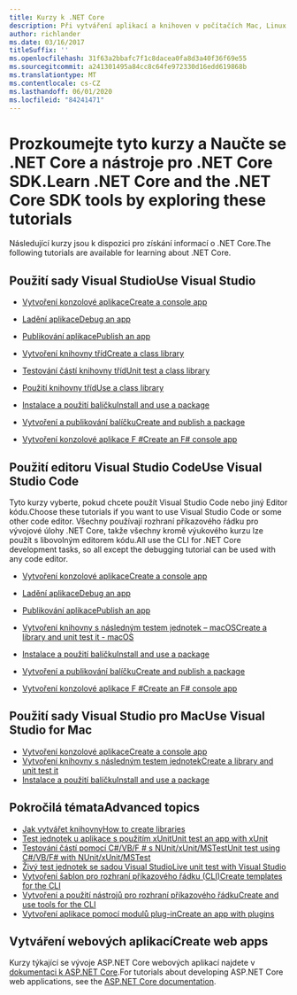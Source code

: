 ```yaml
---
title: Kurzy k .NET Core
description: Při vytváření aplikací a knihoven v počítačích Mac, Linux a Windows postupujte podle pokynů výukových kurzů .NET Core.
author: richlander
ms.date: 03/16/2017
titleSuffix: ''
ms.openlocfilehash: 31f63a2bbafc7f1c8dacea0fa8d3a40f36f69e55
ms.sourcegitcommit: a241301495a84cc8c64fe972330d16edd619868b
ms.translationtype: MT
ms.contentlocale: cs-CZ
ms.lasthandoff: 06/01/2020
ms.locfileid: "84241471"
---
```

# <a name="learn-net-core-and-the-net-core-sdk-tools-by-exploring-these-tutorials"></a><span data-ttu-id="e6d2d-103">Prozkoumejte tyto kurzy a Naučte se .NET Core a nástroje pro .NET Core SDK.</span><span class="sxs-lookup"><span data-stu-id="e6d2d-103">Learn .NET Core and the .NET Core SDK tools by exploring these tutorials</span></span>

<span data-ttu-id="e6d2d-104">Následující kurzy jsou k dispozici pro získání informací o .NET Core.</span><span class="sxs-lookup"><span data-stu-id="e6d2d-104">The following tutorials are available for learning about .NET Core.</span></span>

## <a name="use-visual-studio"></a><span data-ttu-id="e6d2d-105">Použití sady Visual Studio</span><span class="sxs-lookup"><span data-stu-id="e6d2d-105">Use Visual Studio</span></span>

- [<span data-ttu-id="e6d2d-106">Vytvoření konzolové aplikace</span><span class="sxs-lookup"><span data-stu-id="e6d2d-106">Create a console app</span></span>](with-visual-studio.md)
- [<span data-ttu-id="e6d2d-107">Ladění aplikace</span><span class="sxs-lookup"><span data-stu-id="e6d2d-107">Debug an app</span></span>](debugging-with-visual-studio.md)
- [<span data-ttu-id="e6d2d-108">Publikování aplikace</span><span class="sxs-lookup"><span data-stu-id="e6d2d-108">Publish an app</span></span>](publishing-with-visual-studio.md)
- [<span data-ttu-id="e6d2d-109">Vytvoření knihovny tříd</span><span class="sxs-lookup"><span data-stu-id="e6d2d-109">Create a class library</span></span>](library-with-visual-studio.md)
- [<span data-ttu-id="e6d2d-110">Testování částí knihovny tříd</span><span class="sxs-lookup"><span data-stu-id="e6d2d-110">Unit test a class library</span></span>](testing-library-with-visual-studio.md)
- [<span data-ttu-id="e6d2d-111">Použití knihovny tříd</span><span class="sxs-lookup"><span data-stu-id="e6d2d-111">Use a class library</span></span>](consuming-library-with-visual-studio.md)
- [<span data-ttu-id="e6d2d-112">Instalace a použití balíčku</span><span class="sxs-lookup"><span data-stu-id="e6d2d-112">Install and use a package</span></span>](/nuget/quickstart/install-and-use-a-package-in-visual-studio)
- [<span data-ttu-id="e6d2d-113">Vytvoření a publikování balíčku</span><span class="sxs-lookup"><span data-stu-id="e6d2d-113">Create and publish a package</span></span>](/nuget/quickstart/create-and-publish-a-package-using-visual-studio)

- [<span data-ttu-id="e6d2d-114">Vytvoření konzolové aplikace F #</span><span class="sxs-lookup"><span data-stu-id="e6d2d-114">Create an F# console app</span></span>](../../fsharp/get-started/get-started-visual-studio.md)

## <a name="use-visual-studio-code"></a><span data-ttu-id="e6d2d-115">Použití editoru Visual Studio Code</span><span class="sxs-lookup"><span data-stu-id="e6d2d-115">Use Visual Studio Code</span></span>

<span data-ttu-id="e6d2d-116">Tyto kurzy vyberte, pokud chcete použít Visual Studio Code nebo jiný Editor kódu.</span><span class="sxs-lookup"><span data-stu-id="e6d2d-116">Choose these tutorials if you want to use Visual Studio Code or some other code editor.</span></span> <span data-ttu-id="e6d2d-117">Všechny používají rozhraní příkazového řádku pro vývojové úlohy .NET Core, takže všechny kromě výukového kurzu lze použít s libovolným editorem kódu.</span><span class="sxs-lookup"><span data-stu-id="e6d2d-117">All use the CLI for .NET Core development tasks, so all except the debugging tutorial can be used with any code editor.</span></span>

- [<span data-ttu-id="e6d2d-118">Vytvoření konzolové aplikace</span><span class="sxs-lookup"><span data-stu-id="e6d2d-118">Create a console app</span></span>](with-visual-studio-code.md)
- [<span data-ttu-id="e6d2d-119">Ladění aplikace</span><span class="sxs-lookup"><span data-stu-id="e6d2d-119">Debug an app</span></span>](debugging-with-visual-studio-code.md)
- [<span data-ttu-id="e6d2d-120">Publikování aplikace</span><span class="sxs-lookup"><span data-stu-id="e6d2d-120">Publish an app</span></span>](publishing-with-visual-studio-code.md)
- [<span data-ttu-id="e6d2d-121">Vytvoření knihovny s následným testem jednotek – macOS</span><span class="sxs-lookup"><span data-stu-id="e6d2d-121">Create a library and unit test it - macOS</span></span>](using-on-macos.md)
- [<span data-ttu-id="e6d2d-122">Instalace a použití balíčku</span><span class="sxs-lookup"><span data-stu-id="e6d2d-122">Install and use a package</span></span>](/nuget/quickstart/install-and-use-a-package-using-the-dotnet-cli)
- [<span data-ttu-id="e6d2d-123">Vytvoření a publikování balíčku</span><span class="sxs-lookup"><span data-stu-id="e6d2d-123">Create and publish a package</span></span>](/nuget/quickstart/create-and-publish-a-package-using-the-dotnet-cli)

- [<span data-ttu-id="e6d2d-124">Vytvoření konzolové aplikace F #</span><span class="sxs-lookup"><span data-stu-id="e6d2d-124">Create an F# console app</span></span>](../../fsharp/get-started/get-started-vscode.md)

## <a name="use-visual-studio-for-mac"></a><span data-ttu-id="e6d2d-125">Použití sady Visual Studio pro Mac</span><span class="sxs-lookup"><span data-stu-id="e6d2d-125">Use Visual Studio for Mac</span></span>

- [<span data-ttu-id="e6d2d-126">Vytvoření konzolové aplikace</span><span class="sxs-lookup"><span data-stu-id="e6d2d-126">Create a console app</span></span>](using-on-mac-vs.md)
- [<span data-ttu-id="e6d2d-127">Vytvoření knihovny s následným testem jednotek</span><span class="sxs-lookup"><span data-stu-id="e6d2d-127">Create a library and unit test it</span></span>](using-on-mac-vs-full-solution.md)
- [<span data-ttu-id="e6d2d-128">Instalace a použití balíčku</span><span class="sxs-lookup"><span data-stu-id="e6d2d-128">Install and use a package</span></span>](/nuget/quickstart/install-and-use-a-package-in-visual-studio-mac)

## <a name="advanced-topics"></a><span data-ttu-id="e6d2d-129">Pokročilá témata</span><span class="sxs-lookup"><span data-stu-id="e6d2d-129">Advanced topics</span></span>

- [<span data-ttu-id="e6d2d-130">Jak vytvářet knihovny</span><span class="sxs-lookup"><span data-stu-id="e6d2d-130">How to create libraries</span></span>](libraries.md)
- [<span data-ttu-id="e6d2d-131">Test jednotek u aplikace s použitím xUnit</span><span class="sxs-lookup"><span data-stu-id="e6d2d-131">Unit test an app with xUnit</span></span>](testing-with-cli.md)
- [<span data-ttu-id="e6d2d-132">Testování částí pomocí C#/VB/F # s NUnit/xUnit/MSTest</span><span class="sxs-lookup"><span data-stu-id="e6d2d-132">Unit test using C#/VB/F# with NUnit/xUnit/MSTest</span></span>](../testing/index.md)
- [<span data-ttu-id="e6d2d-133">Živý test jednotek se sadou Visual Studio</span><span class="sxs-lookup"><span data-stu-id="e6d2d-133">Live unit test with Visual Studio</span></span>](/visualstudio/test/live-unit-testing-start)
- [<span data-ttu-id="e6d2d-134">Vytvoření šablon pro rozhraní příkazového řádku (CLI)</span><span class="sxs-lookup"><span data-stu-id="e6d2d-134">Create templates for the CLI</span></span>](cli-templates-create-item-template.md)
- [<span data-ttu-id="e6d2d-135">Vytvoření a použití nástrojů pro rozhraní příkazového řádku</span><span class="sxs-lookup"><span data-stu-id="e6d2d-135">Create and use tools for the CLI</span></span>](../tools/global-tools-how-to-create.md)
- [<span data-ttu-id="e6d2d-136">Vytvoření aplikace pomocí modulů plug-in</span><span class="sxs-lookup"><span data-stu-id="e6d2d-136">Create an app with plugins</span></span>](creating-app-with-plugin-support.md)

## <a name="create-web-apps"></a><span data-ttu-id="e6d2d-137">Vytváření webových aplikací</span><span class="sxs-lookup"><span data-stu-id="e6d2d-137">Create web apps</span></span>

<span data-ttu-id="e6d2d-138">Kurzy týkající se vývoje ASP.NET Core webových aplikací najdete v [dokumentaci k ASP.NET Core](/aspnet/core/).</span><span class="sxs-lookup"><span data-stu-id="e6d2d-138">For tutorials about developing ASP.NET Core web applications, see the [ASP.NET Core documentation](/aspnet/core/).</span></span>
